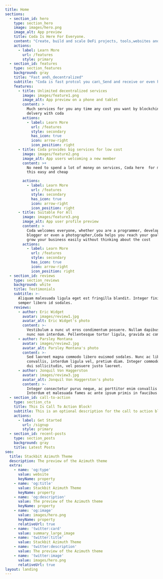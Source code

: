 ```yaml
---
title: Home
sections:
  - section_id: hero
    type: section_hero
    image: images/hero.png
    image_alt: App preview
    title: Coda Is Here For Everyone.
    content: "Create, build and scale DeFi projects, tools,websites and communities based in security and safe.\r\nmake your crypto live.\r\nMake your work easy.\n"
    actions:
      - label: Learn More
        url: /features
        style: primary
  - section_id: features
    type: section_features
    background: gray
    title: "Fast and\_decentralized"
    subtitle: "Coda is fast protcol you can\_Send and receive or even hold your\_less than a 5 second"
    features:
      - title: Unlimited decentralized services
        image: images/feature1.png
        image_alt: App preview on a phone and tablet
        content: >
          Much services for you any time any cost you want by blockchin  fast to
          delvery with coda 
        actions:
          - label: Learn More
            url: /features
            style: secondary
            has_icon: true
            icon: arrow-right
            icon_position: right
      - title: Coda provides big services for low cost
        image: images/feature2.png
        image_alt: App users welcoming a new member
        content: >+
          No need to spend a lot of money on services, Coda here  for make all
          this easy and cheap

        actions:
          - label: Learn More
            url: /features
            style: secondary
            has_icon: true
            icon: arrow-right
            icon_position: right
      - title: Suitable For All
        image: images/feature3.png
        image_alt: App user profile preview
        content: >
          Coda welcomes everyone, whether you are a programmer, developer,
          blogger or even a photographer,Coda helps you reach your goals and
          grow your business easily without thinking about the cost
        actions:
          - label: Learn More
            url: /features
            style: secondary
            has_icon: true
            icon: arrow-right
            icon_position: right
  - section_id: reviews
    type: section_reviews
    background: white
    title: Testimonials
    subtitle: >-
      Aliquam malesuada ligula eget est fringilla blandit. Integer finibus
      semper libero id sodales.
    reviews:
      - author: Eric Widget
        avatar: images/review1.jpg
        avatar_alt: Eric Widget's photo
        content: >-
          Vestibulum a nunc ut eros condimentum posuere. Nullam dapibus quis
          nunc non interdum. Pellentesque tortor ligula, gravida ac commodo eu.
      - author: Parsley Montana
        avatar: images/review2.jpg
        avatar_alt: Parsley Montana's photo
        content: >-
          Sed laoreet magna commodo libero euismod sodales. Nunc ac libero
          convallis, interdum ligula vel, pretium diam. Integer commodo sem at
          dui sollicitudin, vel posuere justo laoreet.
      - author: Jonquil Von Haggerston
        avatar: images/review3.jpg
        avatar_alt: Jonquil Von Haggerston's photo
        content: >-
          Integer consectetur purus neque, ac porttitor enim convallis vitae.
          Interdum et malesuada fames ac ante ipsum primis in faucibus.
  - section_id: call-to-action
    type: section_cta
    title: This Is Call To Action Block!
    subtitle: This is an optional description for the call to action block.
    actions:
      - label: Get Started
        url: /signup
        style: primary
  - section_id: recent-posts
    type: section_posts
    background: gray
    title: Latest Posts
seo:
  title: Stackbit Azimuth Theme
  description: The preview of the Azimuth theme
  extra:
    - name: 'og:type'
      value: website
      keyName: property
    - name: 'og:title'
      value: Stackbit Azimuth Theme
      keyName: property
    - name: 'og:description'
      value: The preview of the Azimuth theme
      keyName: property
    - name: 'og:image'
      value: images/hero.png
      keyName: property
      relativeUrl: true
    - name: 'twitter:card'
      value: summary_large_image
    - name: 'twitter:title'
      value: Stackbit Azimuth Theme
    - name: 'twitter:description'
      value: The preview of the Azimuth theme
    - name: 'twitter:image'
      value: images/hero.png
      relativeUrl: true
layout: landing
---
```

